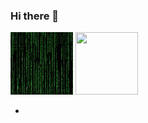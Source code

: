 ### Hi there 👋
<img src="https://github.com/shagun-tech/shagun-tech/blob/main/the-hacker-matrix.gif" alt="" width="100" height="100">
<img src="https://media2.giphy.com/media/v1.Y2lkPTc5MGI3NjExdm9pM2pzeHMxMzJxc2ExcG83a21ycTJsMmVvYmx0aTcxNXdvZjF4aiZlcD12MV9pbnRlcm5hbF9naWZfYnlfaWQmY3Q9Zw/2IudUHdI075HL02Pkk/giphy.gif
" alt="" width="100" height="100">



-

